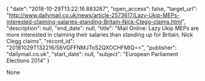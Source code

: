 {
  "date": "2018-10-29T13:22:16.883287", 
  "open_access": false, 
  "target_url": "http://www.dailymail.co.uk/news/article-2573617/Lazy-Ukip-MEPs-interested-claiming-salaries-standing-Britain-Nick-Clegg-claims.html", 
  "description": null, 
  "end_date": null, 
  "title": "Mail Online: Lazy Ukip MEPs are more interested in claiming their salaries than standing up for Britain, Nick Clegg claims", 
  "record_id": "20181029T132216/S6VGFFNMJToS2QXOCHFMIQ==", 
  "publisher": "dailymail.co.uk", 
  "start_date": null, 
  "subject": "European Parliament Elections 2014"
}

None